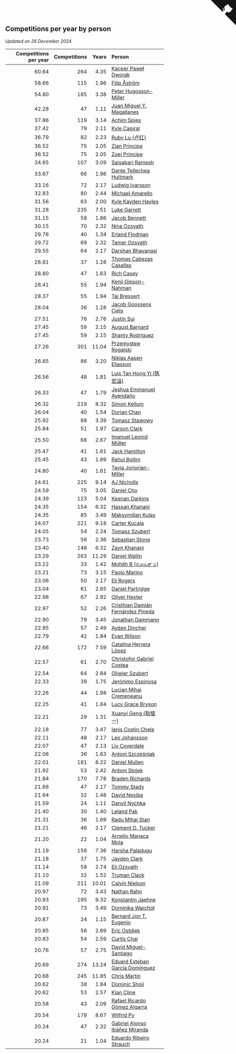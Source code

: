 ## Competitions per year by person

*Updated on 28 December 2024*

| Competitions per year | Competitions | Years | Person |
| ---: | ---: | ---: | :--- |
| 60.64 | 264 | 4.35 | [Kacper Paweł Dworak](https://www.worldcubeassociation.org/persons/2020DWOR01) |
| 58.66 | 115 | 1.96 | [Filip Åström](https://www.worldcubeassociation.org/persons/2023ASTR01) |
| 54.80 | 185 | 3.38 | [Peter Hugosson-Miller](https://www.worldcubeassociation.org/persons/2021HUGO01) |
| 42.28 | 47 | 1.11 | [Juan Miguel Y. Magallanes](https://www.worldcubeassociation.org/persons/2023MAGA09) |
| 37.86 | 119 | 3.14 | [Achim Spies](https://www.worldcubeassociation.org/persons/2021SPIE01) |
| 37.42 | 79 | 2.11 | [Kyle Capiral](https://www.worldcubeassociation.org/persons/2022CAPI02) |
| 36.79 | 82 | 2.23 | [Ruby Lu (卢红)](https://www.worldcubeassociation.org/persons/2022LURU01) |
| 36.52 | 75 | 2.05 | [Zian Principe](https://www.worldcubeassociation.org/persons/2022PRIN08) |
| 36.52 | 75 | 2.05 | [Zoei Principe](https://www.worldcubeassociation.org/persons/2022PRIN09) |
| 34.65 | 107 | 3.09 | [Saisabari Ramesh](https://www.worldcubeassociation.org/persons/2021RAME01) |
| 33.67 | 66 | 1.96 | [Dante Tellechea Hultmark](https://www.worldcubeassociation.org/persons/2023HULT01) |
| 33.16 | 72 | 2.17 | [Ludwig Ivarsson](https://www.worldcubeassociation.org/persons/2022IVAR01) |
| 32.83 | 80 | 2.44 | [Michael Amarello](https://www.worldcubeassociation.org/persons/2022AMAR09) |
| 31.56 | 63 | 2.00 | [Kyle Kayden Hayles](https://www.worldcubeassociation.org/persons/2022HAYL02) |
| 31.28 | 235 | 7.51 | [Luke Garrett](https://www.worldcubeassociation.org/persons/2017GARR05) |
| 31.15 | 58 | 1.86 | [Jacob Bennett](https://www.worldcubeassociation.org/persons/2023BENN04) |
| 30.15 | 70 | 2.32 | [Nina Ozsvath](https://www.worldcubeassociation.org/persons/2022OZSV03) |
| 29.76 | 40 | 1.34 | [Erland Flodman](https://www.worldcubeassociation.org/persons/2023FLOD01) |
| 29.72 | 69 | 2.32 | [Tamar Ozsvath](https://www.worldcubeassociation.org/persons/2022OZSV04) |
| 29.55 | 64 | 2.17 | [Darshan Bhavanasi](https://www.worldcubeassociation.org/persons/2022BHAV01) |
| 28.81 | 37 | 1.28 | [Thomas Cabezas Casallas](https://www.worldcubeassociation.org/persons/2023CASA08) |
| 28.80 | 47 | 1.63 | [Rich Casey](https://www.worldcubeassociation.org/persons/2023CASE06) |
| 28.41 | 55 | 1.94 | [Kenji Gipson-Nahman](https://www.worldcubeassociation.org/persons/2023GIPS01) |
| 28.37 | 55 | 1.94 | [Taj Bressert](https://www.worldcubeassociation.org/persons/2023BRES01) |
| 28.04 | 36 | 1.28 | [Jacob Goossens Celis](https://www.worldcubeassociation.org/persons/2023CELI06) |
| 27.51 | 76 | 2.76 | [Justin Sui](https://www.worldcubeassociation.org/persons/2022SUIJ01) |
| 27.45 | 59 | 2.15 | [August Barnard](https://www.worldcubeassociation.org/persons/2022BARN21) |
| 27.45 | 59 | 2.15 | [Shanty Rodríguez](https://www.worldcubeassociation.org/persons/2022CUBI01) |
| 27.26 | 301 | 11.04 | [Przemysław Rogalski](https://www.worldcubeassociation.org/persons/2013ROGA02) |
| 26.85 | 86 | 3.20 | [Niklas Aasen Eliasson](https://www.worldcubeassociation.org/persons/2021ELIA01) |
| 26.56 | 48 | 1.81 | [Luis Tan Hong Yi (陈宏溢)](https://www.worldcubeassociation.org/persons/2023YILU01) |
| 26.33 | 47 | 1.79 | [Jeshua Emmanuel Avendaño](https://www.worldcubeassociation.org/persons/2023AVEN01) |
| 26.32 | 219 | 8.32 | [Simon Kellum](https://www.worldcubeassociation.org/persons/2016KELL12) |
| 26.04 | 40 | 1.54 | [Dorian Chan](https://www.worldcubeassociation.org/persons/2023DORI01) |
| 25.92 | 88 | 3.39 | [Tomasz Stawowy](https://www.worldcubeassociation.org/persons/2021STAW01) |
| 25.84 | 51 | 1.97 | [Carson Clark](https://www.worldcubeassociation.org/persons/2023CLAR02) |
| 25.50 | 68 | 2.67 | [Imanuel Leonid Müller](https://www.worldcubeassociation.org/persons/2022MULL02) |
| 25.47 | 41 | 1.61 | [Jack Hamilton](https://www.worldcubeassociation.org/persons/2023HAMI08) |
| 25.45 | 43 | 1.69 | [Rahul Bollini](https://www.worldcubeassociation.org/persons/2023BOLL01) |
| 24.80 | 40 | 1.61 | [Tavia Jorjorian-Miller](https://www.worldcubeassociation.org/persons/2023JORJ01) |
| 24.61 | 225 | 9.14 | [AJ Nicholls](https://www.worldcubeassociation.org/persons/2015NICH04) |
| 24.59 | 75 | 3.05 | [Daniel Cho](https://www.worldcubeassociation.org/persons/2021CHOD01) |
| 24.39 | 123 | 5.04 | [Keenan Darkins](https://www.worldcubeassociation.org/persons/2019DARK02) |
| 24.35 | 154 | 6.32 | [Hassan Khanani](https://www.worldcubeassociation.org/persons/2018KHAN26) |
| 24.35 | 85 | 3.49 | [Maksymilian Kulas](https://www.worldcubeassociation.org/persons/2021KULA02) |
| 24.07 | 221 | 9.18 | [Carter Kucala](https://www.worldcubeassociation.org/persons/2015KUCA01) |
| 24.05 | 54 | 2.24 | [Tomasz Szubert](https://www.worldcubeassociation.org/persons/2022SZUB02) |
| 23.73 | 56 | 2.36 | [Sebastian Stone](https://www.worldcubeassociation.org/persons/2022STON09) |
| 23.40 | 148 | 6.32 | [Zayn Khanani](https://www.worldcubeassociation.org/persons/2018KHAN28) |
| 23.29 | 263 | 11.29 | [Daniel Wallin](https://www.worldcubeassociation.org/persons/2013WALL03) |
| 23.22 | 33 | 1.42 | [Mohith B (ಮೋಹಿತ್ ಬಿ)](https://www.worldcubeassociation.org/persons/2023BMOH01) |
| 23.21 | 73 | 3.15 | [Paolo Marino](https://www.worldcubeassociation.org/persons/2021MARI04) |
| 23.06 | 50 | 2.17 | [Eli Rogers](https://www.worldcubeassociation.org/persons/2022ROGE05) |
| 23.04 | 61 | 2.65 | [Daniel Partridge](https://www.worldcubeassociation.org/persons/2022PART02) |
| 22.98 | 67 | 2.92 | [Oliver Hexter](https://www.worldcubeassociation.org/persons/2022HEXT01) |
| 22.97 | 52 | 2.26 | [Cristhian Damián Fernández Pineda](https://www.worldcubeassociation.org/persons/2022PINE05) |
| 22.90 | 79 | 3.45 | [Jonathan Dammann](https://www.worldcubeassociation.org/persons/2021DAMM01) |
| 22.85 | 57 | 2.49 | [Ayden Dincher](https://www.worldcubeassociation.org/persons/2022DINC01) |
| 22.79 | 42 | 1.84 | [Evan Wilson](https://www.worldcubeassociation.org/persons/2023WILS11) |
| 22.66 | 172 | 7.59 | [Catalina Herrera López](https://www.worldcubeassociation.org/persons/2017LOPE31) |
| 22.57 | 61 | 2.70 | [Christofor Gabriel Costea](https://www.worldcubeassociation.org/persons/2022COST03) |
| 22.54 | 64 | 2.84 | [Oliwier Szubert](https://www.worldcubeassociation.org/persons/2022SZUB01) |
| 22.33 | 39 | 1.75 | [Jerónimo Espinosa](https://www.worldcubeassociation.org/persons/2023ESPI07) |
| 22.26 | 44 | 1.98 | [Lucian Mihai Cremeneanu](https://www.worldcubeassociation.org/persons/2023CREM01) |
| 22.25 | 41 | 1.84 | [Lucy Grace Bryson](https://www.worldcubeassociation.org/persons/2023BRYS01) |
| 22.21 | 29 | 1.31 | [Xuanyi Geng (耿暄一)](https://www.worldcubeassociation.org/persons/2023GENG02) |
| 22.18 | 77 | 3.47 | [Ianis Costin Chele](https://www.worldcubeassociation.org/persons/2021CHEL01) |
| 22.11 | 48 | 2.17 | [Leo Johansson](https://www.worldcubeassociation.org/persons/2022JOHA08) |
| 22.07 | 47 | 2.13 | [Liv Coverdale](https://www.worldcubeassociation.org/persons/2022COVE02) |
| 22.06 | 36 | 1.63 | [Antoni Szcześniak](https://www.worldcubeassociation.org/persons/2023SZCZ04) |
| 22.01 | 181 | 8.22 | [Daniel Mullen](https://www.worldcubeassociation.org/persons/2016MULL04) |
| 21.92 | 53 | 2.42 | [Antoni Stojek](https://www.worldcubeassociation.org/persons/2022STOJ03) |
| 21.84 | 170 | 7.78 | [Braden Richards](https://www.worldcubeassociation.org/persons/2017RICH02) |
| 21.68 | 47 | 2.17 | [Tommy Stady](https://www.worldcubeassociation.org/persons/2022STAD01) |
| 21.64 | 32 | 1.48 | [David Nesiba](https://www.worldcubeassociation.org/persons/2023NESI01) |
| 21.59 | 24 | 1.11 | [Danyil Nychka](https://www.worldcubeassociation.org/persons/2023NYCH01) |
| 21.40 | 30 | 1.40 | [Leland Pak](https://www.worldcubeassociation.org/persons/2023PAKL02) |
| 21.31 | 36 | 1.69 | [Radu Mihai Stan](https://www.worldcubeassociation.org/persons/2023STAN09) |
| 21.21 | 46 | 2.17 | [Clement D. Tucker](https://www.worldcubeassociation.org/persons/2022TUCK09) |
| 21.20 | 22 | 1.04 | [Arnelio Manaca Mola](https://www.worldcubeassociation.org/persons/2023MOLA06) |
| 21.19 | 156 | 7.36 | [Harsha Paladugu](https://www.worldcubeassociation.org/persons/2017PALA08) |
| 21.18 | 37 | 1.75 | [Jayden Clark](https://www.worldcubeassociation.org/persons/2023CLAR13) |
| 21.14 | 58 | 2.74 | [Eli Ozsvath](https://www.worldcubeassociation.org/persons/2022OZSV01) |
| 21.10 | 32 | 1.52 | [Truman Clack](https://www.worldcubeassociation.org/persons/2023CLAC02) |
| 21.09 | 211 | 10.01 | [Calvin Nielson](https://www.worldcubeassociation.org/persons/2014NIEL03) |
| 20.97 | 72 | 3.43 | [Nathan Rahn](https://www.worldcubeassociation.org/persons/2021RAHN01) |
| 20.93 | 195 | 9.32 | [Konstantin Jaehne](https://www.worldcubeassociation.org/persons/2015JAEH01) |
| 20.91 | 73 | 3.49 | [Dominika Warchoł](https://www.worldcubeassociation.org/persons/2021WARC01) |
| 20.87 | 24 | 1.15 | [Bernard Jon T. Eugenio](https://www.worldcubeassociation.org/persons/2023EUGE02) |
| 20.85 | 56 | 2.69 | [Eric Ostdiek](https://www.worldcubeassociation.org/persons/2022OSTD01) |
| 20.83 | 54 | 2.59 | [Curtis Chai](https://www.worldcubeassociation.org/persons/2022CHAI02) |
| 20.76 | 57 | 2.75 | [David Miguel-Santiago](https://www.worldcubeassociation.org/persons/2022MIGU02) |
| 20.69 | 274 | 13.24 | [Eduard Esteban García Domínguez](https://www.worldcubeassociation.org/persons/2011EDUA01) |
| 20.68 | 245 | 11.85 | [Chris Martin](https://www.worldcubeassociation.org/persons/2013MART03) |
| 20.62 | 38 | 1.84 | [Dominic Shoji](https://www.worldcubeassociation.org/persons/2023SHOJ01) |
| 20.62 | 53 | 2.57 | [Kian Cline](https://www.worldcubeassociation.org/persons/2022CLIN01) |
| 20.58 | 43 | 2.09 | [Rafael Ricardo Gómez Algarra](https://www.worldcubeassociation.org/persons/2022ALGA01) |
| 20.54 | 178 | 8.67 | [Wilfrid Py](https://www.worldcubeassociation.org/persons/2016PYWI01) |
| 20.24 | 47 | 2.32 | [Gabriel Alonso Ibáñez Miranda](https://www.worldcubeassociation.org/persons/2022MIRA06) |
| 20.24 | 21 | 1.04 | [Eduardo Ribeiro Strauch](https://www.worldcubeassociation.org/persons/2023STRA33) |


<a href="https://github.com/jonatanklosko/wca_statistics" class="github-corner" aria-label="View source on Github"><svg width="80" height="80" viewBox="0 0 250 250" style="fill:#151513; color:#fff; position: absolute; top: 0; border: 0; right: 0;" aria-hidden="true"><path d="M0,0 L115,115 L130,115 L142,142 L250,250 L250,0 Z"></path><path d="M128.3,109.0 C113.8,99.7 119.0,89.6 119.0,89.6 C122.0,82.7 120.5,78.6 120.5,78.6 C119.2,72.0 123.4,76.3 123.4,76.3 C127.3,80.9 125.5,87.3 125.5,87.3 C122.9,97.6 130.6,101.9 134.4,103.2" fill="currentColor" style="transform-origin: 130px 106px;" class="octo-arm"></path><path d="M115.0,115.0 C114.9,115.1 118.7,116.5 119.8,115.4 L133.7,101.6 C136.9,99.2 139.9,98.4 142.2,98.6 C133.8,88.0 127.5,74.4 143.8,58.0 C148.5,53.4 154.0,51.2 159.7,51.0 C160.3,49.4 163.2,43.6 171.4,40.1 C171.4,40.1 176.1,42.5 178.8,56.2 C183.1,58.6 187.2,61.8 190.9,65.4 C194.5,69.0 197.7,73.2 200.1,77.6 C213.8,80.2 216.3,84.9 216.3,84.9 C212.7,93.1 206.9,96.0 205.4,96.6 C205.1,102.4 203.0,107.8 198.3,112.5 C181.9,128.9 168.3,122.5 157.7,114.1 C157.9,116.9 156.7,120.9 152.7,124.9 L141.0,136.5 C139.8,137.7 141.6,141.9 141.8,141.8 Z" fill="currentColor" class="octo-body"></path></svg></a><style>.github-corner:hover .octo-arm{animation:octocat-wave 560ms ease-in-out}@keyframes octocat-wave{0%,100%{transform:rotate(0)}20%,60%{transform:rotate(-25deg)}40%,80%{transform:rotate(10deg)}}@media (max-width:500px){.github-corner:hover .octo-arm{animation:none}.github-corner .octo-arm{animation:octocat-wave 560ms ease-in-out}}</style>
